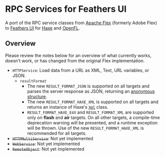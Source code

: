 # RPC Services for Feathers UI

A port of the RPC service classes from [Apache Flex](https://flex.apache.org/) (formerly Adobe Flex) to [Feathers UI](https://feathersui.com/) for [Haxe](https://haxe.org/) and [OpenFL](https://openfl.org/).

## Overview

Please review the notes below for an overview of what currently works, doesn't work, or has changed from the original Flex implementation.

- `HTTPService`: Load data from a URL as XML, Text, URL variables, or JSON.
  - `resultFormat`
    - The new `RESULT_FORMAT_JSON` is supported on all targets and parses the server response as JSON, returning an [anonymous structure](https://haxe.org/manual/types-anonymous-structure.html).
    - The new `RESULT_FORMAT_HAXE_XML` is supported on all targets and returns an instance of Haxe's [`Xml`](https://api.haxe.org/Xml.html) class.
    - `RESULT_FORMAT_HAXE_E4X` and `RESULT_FORMAT_XML` are supported only on **flash** and **air** targets. On all other targets, a compile-time deprecation warning will be presented, and a runtime exception will be thrown. Use of the new `RESULT_FORMAT_HAXE_XML` is recommended for all targets.
- ~~`HTTPMultiService`~~: Not yet implemented
- ~~`WebService`~~: Not yet implemented
- ~~`RemoteObject`~~: Not yet implemented
